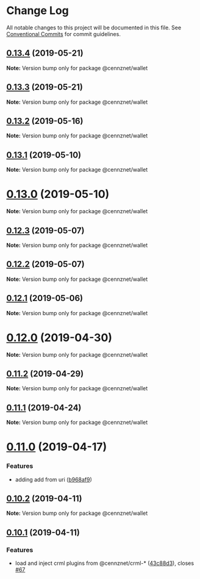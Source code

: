 # Change Log

All notable changes to this project will be documented in this file.
See [Conventional Commits](https://conventionalcommits.org) for commit guidelines.

## [0.13.4](https://github.com/cennznet/api.js/compare/v0.13.3...v0.13.4) (2019-05-21)

**Note:** Version bump only for package @cennznet/wallet





## [0.13.3](https://github.com/cennznet/api.js/compare/v0.13.2...v0.13.3) (2019-05-21)

**Note:** Version bump only for package @cennznet/wallet





## [0.13.2](https://github.com/cennznet/api.js/compare/v0.13.1...v0.13.2) (2019-05-16)

**Note:** Version bump only for package @cennznet/wallet





## [0.13.1](https://github.com/cennznet/api.js/compare/v0.13.0...v0.13.1) (2019-05-10)

**Note:** Version bump only for package @cennznet/wallet





# [0.13.0](https://github.com/cennznet/api.js/compare/v0.12.3...v0.13.0) (2019-05-10)

**Note:** Version bump only for package @cennznet/wallet





## [0.12.3](https://github.com/cennznet/api.js/compare/v0.12.2...v0.12.3) (2019-05-07)

**Note:** Version bump only for package @cennznet/wallet





## [0.12.2](https://github.com/cennznet/api.js/compare/v0.12.1...v0.12.2) (2019-05-07)

**Note:** Version bump only for package @cennznet/wallet





## [0.12.1](https://github.com/cennznet/api.js/compare/v0.12.0...v0.12.1) (2019-05-06)

**Note:** Version bump only for package @cennznet/wallet





# [0.12.0](https://bitbucket.org/centralitydev/cennznet-js/compare/v0.11.2...v0.12.0) (2019-04-30)

**Note:** Version bump only for package @cennznet/wallet





## [0.11.2](https://bitbucket.org/centralitydev/cennznet-js/compare/v0.11.1...v0.11.2) (2019-04-29)

**Note:** Version bump only for package @cennznet/wallet





## [0.11.1](https://bitbucket.org/centralitydev/cennznet-js/compare/v0.11.0...v0.11.1) (2019-04-24)

**Note:** Version bump only for package @cennznet/wallet





# [0.11.0](https://bitbucket.org/centralitydev/cennznet-js/compare/v0.10.2...v0.11.0) (2019-04-17)


### Features

* adding add from uri ([b968af9](https://bitbucket.org/centralitydev/cennznet-js/commits/b968af9))





## [0.10.2](https://bitbucket.org/centralitydev/cennznet-js/compare/v0.10.1...v0.10.2) (2019-04-11)

**Note:** Version bump only for package @cennznet/wallet





## [0.10.1](https://bitbucket.org/centralitydev/cennznet-js/compare/v0.10.0...v0.10.1) (2019-04-11)


### Features

* load and inject crml plugins from @cennznet/crml-* ([43c88d3](https://bitbucket.org/centralitydev/cennznet-js/commits/43c88d3)), closes [#67](https://bitbucket.org/centralitydev/cennznet-js/issue/67)
